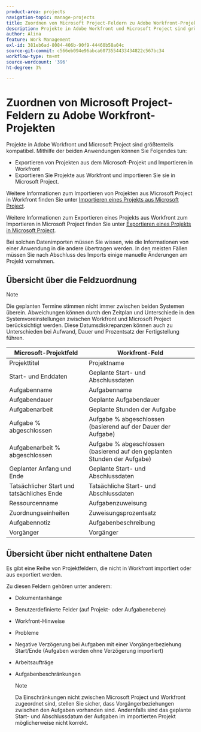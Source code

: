 ```yaml
---
product-area: projects
navigation-topic: manage-projects
title: Zuordnen von Microsoft Project-Feldern zu Adobe Workfront-Projekten
description: Projekte in Adobe Workfront und Microsoft Project sind größtenteils kompatibel. In diesem Artikel wird beschrieben, wie sich die häufigsten Projektfelder der beiden Anwendungen gegenseitig zuordnen.
author: Alina
feature: Work Management
exl-id: 381eb6ad-8084-406b-90f9-44460b58a04c
source-git-commit: c566eb094e96abca6073554433434822c567bc34
workflow-type: tm+mt
source-wordcount: '396'
ht-degree: 3%

---
```


# Zuordnen von Microsoft Project-Feldern zu Adobe Workfront-Projekten

Projekte in Adobe Workfront und Microsoft Project sind größtenteils kompatibel. Mithilfe der beiden Anwendungen können Sie Folgendes tun:

* Exportieren von Projekten aus dem Microsoft-Projekt und Importieren in Workfront
* Exportieren Sie Projekte aus Workfront und importieren Sie sie in Microsoft Project. 

Weitere Informationen zum Importieren von Projekten aus Microsoft Project in Workfront finden Sie unter [Importieren eines Projekts aus Microsoft Project](../../../manage-work/projects/create-projects/import-project-from-ms-project.md).

Weitere Informationen zum Exportieren eines Projekts aus Workfront zum Importieren in Microsoft Project finden Sie unter [Exportieren eines Projekts in Microsoft Project](../../../manage-work/projects/manage-projects/export-project-to-ms-project.md).

Bei solchen Datenimporten müssen Sie wissen, wie die Informationen von einer Anwendung in die andere übertragen werden. In den meisten Fällen müssen Sie nach Abschluss des Imports einige manuelle Änderungen am Projekt vornehmen. 

## Übersicht über die Feldzuordnung

>[!NOTE]
>
>Die geplanten Termine stimmen nicht immer zwischen beiden Systemen überein. Abweichungen können durch den Zeitplan und Unterschiede in den Systemvoreinstellungen zwischen Workfront und Microsoft Project berücksichtigt werden. Diese Datumsdiskrepanzen können auch zu Unterschieden bei Aufwand, Dauer und Prozentsatz der Fertigstellung führen.

| **Microsoft-Projektfeld** | **Workfront-Feld** |
|---|---|
| Projekttitel | Projektname |
| Start- und Enddaten | Geplante Start- und Abschlussdaten |
| Aufgabenname | Aufgabenname |
| Aufgabendauer | Geplante Aufgabendauer |
| Aufgabenarbeit | Geplante Stunden der Aufgabe |
| Aufgabe % abgeschlossen | Aufgabe % abgeschlossen (basierend auf der Dauer der Aufgabe) |
| Aufgabenarbeit % abgeschlossen | Aufgabe % abgeschlossen (basierend auf den geplanten Stunden der Aufgabe) |
| Geplanter Anfang und Ende | Geplante Start- und Abschlussdaten |
| Tatsächlicher Start und tatsächliches Ende | Tatsächliche Start- und Abschlussdaten |
| Ressourcenname | Aufgabenzuweisung |
| Zuordnungseinheiten | Zuweisungsprozentsatz |
| Aufgabennotiz | Aufgabenbeschreibung |
| Vorgänger | Vorgänger |

## Übersicht über nicht enthaltene Daten

Es gibt eine Reihe von Projektfeldern, die nicht in Workfront importiert oder aus exportiert werden.

Zu diesen Feldern gehören unter anderem:

* Dokumentanhänge
* Benutzerdefinierte Felder (auf Projekt- oder Aufgabenebene)
* Workfront-Hinweise
* Probleme
* Negative Verzögerung bei Aufgaben mit einer Vorgängerbeziehung Start/Ende (Aufgaben werden ohne Verzögerung importiert)
* Arbeitsaufträge
* Aufgabenbeschränkungen

  >[!NOTE]
  >
  >Da Einschränkungen nicht zwischen Microsoft Project und Workfront zugeordnet sind, stellen Sie sicher, dass Vorgängerbeziehungen zwischen den Aufgaben vorhanden sind. Andernfalls sind das geplante Start- und Abschlussdatum der Aufgaben im importierten Projekt möglicherweise nicht korrekt. 
